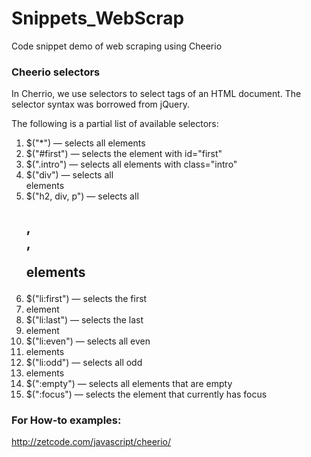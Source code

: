 # Snippets_WebScrap
Code snippet demo of web scraping using Cheerio

### Cheerio selectors
In Cherrio, we use selectors to select tags of an HTML document. The selector syntax was borrowed from jQuery.

The following is a partial list of available selectors:

1. $("*") — selects all elements
2. $("#first") — selects the element with id="first"
3. $(".intro") — selects all elements with class="intro"
4. $("div") — selects all <div> elements
5. $("h2, div, p") — selects all <h2>, <div>, <p> elements
6. $("li:first") — selects the first <li> element
7. $("li:last") — selects the last <li> element
8. $("li:even") — selects all even <li> elements
9. $("li:odd") — selects all odd <li> elements
10. $(":empty") — selects all elements that are empty
11. $(":focus") — selects the element that currently has focus

### For How-to examples:
http://zetcode.com/javascript/cheerio/
